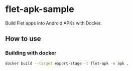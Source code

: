 # flet-apk-sample

Build Flet apps into Android APKs with Docker.

## How to use

### Building with docker

```bash
docker build --target export-stage -t flet-apk -o apk .
```
